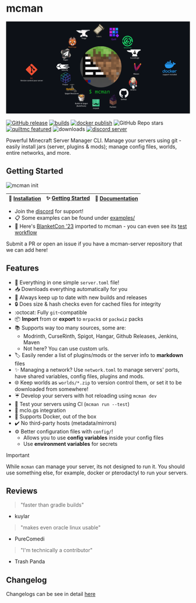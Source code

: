 # mcman

![mcman](./docs/mcman-3.png)

[![GitHub release](https://img.shields.io/github/release/ParadigmMC/mcman.svg)](https://github.com/ParadigmMC/mcman/releases/latest)
[![builds](https://img.shields.io/github/actions/workflow/status/ParadigmMC/mcman/build.yml?logo=github)](https://github.com/ParadigmMC/mcman/actions/workflows/build.yml)
[![docker publish](https://img.shields.io/github/actions/workflow/status/ParadigmMC/mcman/publish.yml?logo=github&label=docker%20publish)](https://github.com/ParadigmMC/mcman/actions/workflows/publish.yml)
![GitHub Repo stars](https://img.shields.io/github/stars/ParadigmMC/mcman?logo=github)
[![quiltmc featured](https://img.shields.io/badge/quiltmc-featured-8A2BE2)](https://tech.lgbt/@quiltmc/110690787441497920)
![downloads](https://img.shields.io/github/downloads/ParadigmMC/mcman/total?logo=github)
[![discord server](https://img.shields.io/discord/1108817072814817410?logo=discord)](https://discord.gg/YFuxNmKvSr)

Powerful Minecraft Server Manager CLI. Manage your servers using git - easily install jars (server, plugins & mods); manage config files, worlds, entire networks, and more.

## Getting Started

![mcman init](https://cdn.discordapp.com/attachments/1109215116060266567/1134187743300296815/render1690481729604.gif)

| 🚀 [Installation](https://paradigmmc.github.io/mcman/installation/) | ✨ [Getting Started](https://paradigmmc.github.io/mcman/tutorials/getting-started/) | 📜 [Documentation](https://paradigmmc.github.io/mcman/) |
| ------------------------------------------------------------------ | ---------------------------------------------------------------------------------- | ------------------------------------------------------ |

- Join the [discord](https://discord.gg/YFuxNmKvSr) for support!
- 📋 Some examples can be found under [examples/](./examples/)
- 🚀 Here's [BlanketCon '23](https://github.com/ParadigmMC/mcman-bc23) imported to mcman - you can even see its [test workflow](https://github.com/ParadigmMC/mcman-bc23/actions/workflows/bc23test.yml)

Submit a PR or open an issue if you have a mcman-server repository that we can add here!

## Features

- 📜 Everything in one simple `server.toml` file!
- 📥 Downloads everything automatically for you
- 🔁 Always keep up to date with new builds and releases
- 🔒 Does size & hash checks even for cached files for integrity
- :octocat: Fully `git`-compatible
- 📦 **Import** from or **export** to `mrpack`s or `packwiz` packs
- 📚 Supports way too many sources, some are:
  - Modrinth, CurseRinth, Spigot, Hangar, Github Releases, Jenkins, Maven
  - Not here? You can use custom urls.
- 🏷️ Easily render a list of plugins/mods or the server info to **markdown** files
- ✨ Managing a network? Use `network.toml` to manage servers' ports, have shared variables, config files, plugins and mods.
- 🌐 Keep worlds as `worlds/*.zip` to version control them, or set it to be downloaded from somewhere!
- ☔ Develop your servers with hot reloading using `mcman dev`
- 🔁 Test your servers using CI (`mcman run --test`)
- 🔗 mclo.gs integration
- 🐳 Supports Docker, out of the box
- ✔️ No third-party hosts (metadata/mirrors)
- ⚙️ Better configuration files with `config/`!
  - Allows you to use **config variables** inside your config files
  - Use **environment variables** for secrets

> [!IMPORTANT]
> While `mcman` can manage your server, its not designed to run it. You should use something else, for example, docker or pterodactyl to run your servers.

## Reviews

> "faster than gradle builds"
- kuylar

> "makes even oracle linux usable"
- PureComedi

> "I'm technically a contributor"
- Trash Panda

## Changelog

Changelogs can be see in detail [here](CHANGELOG.md)

